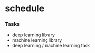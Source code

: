 # schedule

### Tasks
- deep learning library
- machine learning library
- deep learning / machine learning task